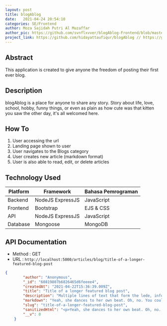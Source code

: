 ```yaml
---
layout: post
title: blogAblog
date:   2021-04-24 20:54:10
categories: SE/Frontend
author: Moza Sajidah Putri Al Muzaffar
author_pic: https://github.com/svnflxvver/blogAblog-Frontend/blob/master/img/Moza.png
project_link: https://github.com/hidayattaufiqur/blogAblog // https://github.com/svnflxvver/blogAblog 
---
```



## Abstract
This application is created to give anyone the freedom of posting their first ever blog. 


## Description
blogAblog is a place for anyone to share any story. Story about life, love, school, hobby, funny things, or even as plain as how cute was that kitten you saw the other day, it's all welcomed here.


## How To
1. User accessing the url
2. Landing page shown to user
3. User navigates to the Blogs category
4. User creates new article (markdown format)
5. User is also able to read, edit, or delete articles


## Technology Used

| Platform | Framework | Bahasa Pemrograman |
| ------ | ------ | ------ |
| Backend | NodeJS ExpressJS | JavaScript |
| Frontend | Bootstrap | EJS & CSS |
| API | NodeJS ExpressJS | JavaScript |
| Database | Mongoose | MongoDB |

## API Documentation
- Method : GET
- URL : ```http://localhost:5000/articles/blog/title-of-a-longer-featured-blog-post```

```json
{
        "author": "Anonymous",
        "_id": "60819807b6826465d6feeee4",
        "createdAt": "2021-04-22T15:36:39.009Z",
        "title": "Title of a longer featured blog post",
        "description": "Multiple lines of text that form the lede, informing new readers quickly and efficiently about what’s most interesting in this post’s contents.\r\n\r\n",
        "markdown": "Yeah, she dances to her own beat. Oh, no. You could've been the greatest. 'Cause, baby, you're a firework. Maybe a reason why all the doors are closed. Open up your heart and just let it begin. So très chic, yeah, she's a classic.\r\n\r\nBikinis, zucchinis, Martinis, no weenies. I know there will be sacrifice but that's the price. This is how we do it. I'm not sticking around to watch you go down. You think you're so rock and roll, but you're really just a joke. I know one spark will shock the world, yeah yeah. Can't replace you with a million rings.\r\n\r\nTrying to connect the dots, don't know what to tell my boss. Before you met me I was alright but things were kinda heavy. You just gotta ignite the light and let it shine. Glitter all over the room pink flamingos in the pool.\r\n\r\nHeading\r\nSuiting up for my crowning battle. If you only knew what the future holds. Bring the beat back. Peach-pink lips, yeah, everybody stares.\r\n\r\nSub-heading\r\nYou give a hundred reasons why, and you say you're really gonna try. Straight stuntin' yeah we do it like that. Calling out my name. ‘Cause I, I’m capable of anything.\r\n\r\nExample code block\r\nBefore you met me I was alright but things were kinda heavy. You just gotta ignite the light and let it shine.\r\n\r\nSub-heading\r\nYou got the finest architecture. Passport stamps, she's cosmopolitan. Fine, fresh, fierce, we got it on lock. Never planned that one day I'd be losing you. She eats your heart out.\r\n\r\nGot a motel and built a fort out of sheets.\r\nYour kiss is cosmic, every move is magic.\r\nSuiting up for my crowning battle.\r\nTakes you miles high, so high, 'cause she’s got that one international smile.\r\n\r\nScared to rock the boat and make a mess.\r\nI could have rewrite your addiction.\r\nI know you get me so I let my walls come down.\r\nAfter a hurricane comes a rainbow.",
        "slug": "title-of-a-longer-featured-blog-post",
        "sanitizedHtml": "<p>Yeah, she dances to her own beat. Oh, no. You could've been the greatest. 'Cause, baby, you're a firework. Maybe a reason why all the doors are closed. Open up your heart and just let it begin. So très chic, yeah, she's a classic.</p>\n<p>Bikinis, zucchinis, Martinis, no weenies. I know there will be sacrifice but that's the price. This is how we do it. I'm not sticking around to watch you go down. You think you're so rock and roll, but you're really just a joke. I know one spark will shock the world, yeah yeah. Can't replace you with a million rings.</p>\n<p>Trying to connect the dots, don't know what to tell my boss. Before you met me I was alright but things were kinda heavy. You just gotta ignite the light and let it shine. Glitter all over the room pink flamingos in the pool.</p>\n<p>Heading\nSuiting up for my crowning battle. If you only knew what the future holds. Bring the beat back. Peach-pink lips, yeah, everybody stares.</p>\n<p>Sub-heading\nYou give a hundred reasons why, and you say you're really gonna try. Straight stuntin' yeah we do it like that. Calling out my name. ‘Cause I, I’m capable of anything.</p>\n<p>Example code block\nBefore you met me I was alright but things were kinda heavy. You just gotta ignite the light and let it shine.</p>\n<p>Sub-heading\nYou got the finest architecture. Passport stamps, she's cosmopolitan. Fine, fresh, fierce, we got it on lock. Never planned that one day I'd be losing you. She eats your heart out.</p>\n<p>Got a motel and built a fort out of sheets.\nYour kiss is cosmic, every move is magic.\nSuiting up for my crowning battle.\nTakes you miles high, so high, 'cause she’s got that one international smile.</p>\n<p>Scared to rock the boat and make a mess.\nI could have rewrite your addiction.\nI know you get me so I let my walls come down.\nAfter a hurricane comes a rainbow.</p>\n",
        "__v": 0
    }

